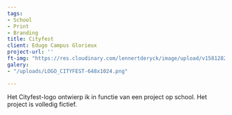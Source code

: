 ```yaml
---
tags:
- School
- Print
- Branding
title: Cityfest
client: Edugo Campus Glorieux
project-url: ''
ft-img: "https://res.cloudinary.com/lennertderyck/image/upload/v1581282826/LOGO_CITYFEST-648x1024_unsqeb.png"
galery:
- "/uploads/LOGO_CITYFEST-648x1024.png"

---
```

Het Cityfest-logo ontwierp ik in functie van een project op school. Het project is volledig fictief.